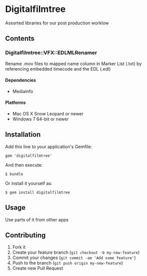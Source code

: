 # Digitalfilmtree

Assorted libraries for our post production worklow

## Contents

### Digitalfilmtree::VFX::EDLMLRenamer

Rename .mov files to mapped name column in Marker List (.txt) by referencing embedded timecode and the EDL (.edl)

#### Dependencies
  * Mediainfo

#### Platforms
  * Mac OS X Snow Leopard or newer
  * Windows 7 64-bit or newer

## Installation

Add this line to your application's Gemfile:

    gem 'digitalfilmtree'

And then execute:

    $ bundle

Or install it yourself as:

    $ gem install digitalfilmtree

## Usage

Use parts of it from other apps

## Contributing

1. Fork it
2. Create your feature branch (`git checkout -b my-new-feature`)
3. Commit your changes (`git commit -am 'Add some feature'`)
4. Push to the branch (`git push origin my-new-feature`)
5. Create new Pull Request
